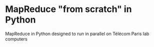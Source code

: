 # MapReduce "from scratch" in Python

MapReduce in Python designed to run in parallel on Télécom Paris lab computers
